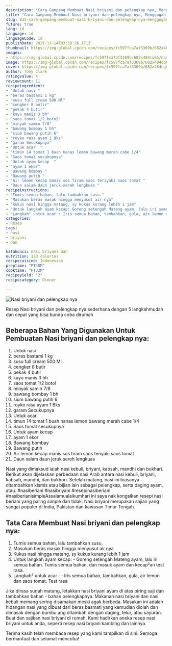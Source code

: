 ```yaml
---
description: "Cara Gampang Membuat Nasi briyani dan pelengkap nya, Menggugah Selera"
title: "Cara Gampang Membuat Nasi briyani dan pelengkap nya, Menggugah Selera"
slug: 835-cara-gampang-membuat-nasi-briyani-dan-pelengkap-nya-menggugah-selera
future: true
lang: id
language: id
languageCode: id
publishDate: 2021-11-14T03:58:26.171Z 
thumbnail: https://img-global.cpcdn.com/recipes/fc597fca7af3369b/682x484cq65/nasi-briyani-dan-pelengkap-nya-foto-resep-utama.png
images:
- https://img-global.cpcdn.com/recipes/fc597fca7af3369b/682x484cq65/nasi-briyani-dan-pelengkap-nya-foto-resep-utama.png
image: https://img-global.cpcdn.com/recipes/fc597fca7af3369b/682x484cq65/nasi-briyani-dan-pelengkap-nya-foto-resep-utama.png
cover: https://img-global.cpcdn.com/recipes/fc597fca7af3369b/682x484cq65/nasi-briyani-dan-pelengkap-nya-foto-resep-utama.png
author: Tony Clark
ratingvalue: 4
reviewcount: 11
recipeingredient:
- "Untuk nasi "
- "beras bastami 1 kg"
- "susu full cream 500 Ml"
- "cengker 8 butir"
- "pekak 4 butir"
- "kayu manis 3 bh"
- "saos tomat 1/2 botol"
- "minyak samin 7/8"
- "bawang bombay 1 bh"
- "sium bawang putih 6"
- "royko rasa ayam 1 Bks"
- "garam Secukupnya"
- "Untuk acar  "
- "timun 14 tomat 1 buah nanas lemon bawang merah cabe 1/4"
- "Saos tomat secukupnya"
- "Untuk ayam kecap  "
- "ayam 1 ekor"
- "Bawang bombay "
- "Bawang putih "
- "Air lemon kecap manis sos tiram saos teriyaki saos tomat "
- "Daun salam daun jeruk sereh lengkuas "
recipeinstructions:
- "Tumis semua bahan, lalu tambahkan susu."
- "Masukan beras masak hingga menyusut air nya"
- "Kukus nasi hingga matang, sy kukus kurang lebih 1 jam"
- "Untuk langkah ayam kecap: Goreng setengah Mateng ayam, lalu iri semua bahan. Tumis semua bahan, dan masuk ayam dan kecap²an test rasa."
- "Langkah² untuk acar : Iris semua bahan, tambahkan, gula, air lemon dan saos tomat. Test rasa"
categories:
- Resep
tags:
- nasi
- briyani
- dan

katakunci: nasi briyani dan 
nutrition: 128 calories
recipecuisine: Indonesian
preptime: "PT40M"
cooktime: "PT32M"
recipeyield: "2"
recipecategory: Dinner
. 
---
```



![Nasi briyani dan pelengkap nya](https://img-global.cpcdn.com/recipes/fc597fca7af3369b/682x484cq65/nasi-briyani-dan-pelengkap-nya-foto-resep-utama.png)

Resep Nasi briyani dan pelengkap nya  sederhana dengan 5 langkahmudah dan cepat yang bisa bunda coba dirumah

<!--inarticleads1-->

## Beberapa Bahan Yang Digunakan Untuk Pembuatan Nasi briyani dan pelengkap nya:

1. Untuk nasi 
1. beras bastami 1 kg
1. susu full cream 500 Ml
1. cengker 8 butir
1. pekak 4 butir
1. kayu manis 3 bh
1. saos tomat 1/2 botol
1. minyak samin 7/8
1. bawang bombay 1 bh
1. sium bawang putih 6
1. royko rasa ayam 1 Bks
1. garam Secukupnya
1. Untuk acar  
1. timun 14 tomat 1 buah nanas lemon bawang merah cabe 1/4
1. Saos tomat secukupnya
1. Untuk ayam kecap  
1. ayam 1 ekor
1. Bawang bombay 
1. Bawang putih 
1. Air lemon kecap manis sos tiram saos teriyaki saos tomat 
1. Daun salam daun jeruk sereh lengkuas 

Nasi yang dimaksud ialah nasi kebuli, briyani, kabsah, mandhi dan bukhari. Berikut akan dijelaskan perbedaan nasi Arab antara nasi kebuli, briyani, kabsah, mandhi, dan bukhori. Setelah matang, nasi ini biasanya ditambahkan kismis atau bijian lain sebagai pelengkap, serta daging ayam, atau. #nasiberiani #nasibriyani #resepinasiberiani #nasiberianisimpleAssalamualaikumhari ini saya nak kongsikan resepi nasi beriani yang paling simple dan tidak. Nasi briyani merupakan sajian yang sangat populer di India, Pakistan dan kawasan Timur Tengah. 

<!--inarticleads2-->

## Tata Cara Membuat Nasi briyani dan pelengkap nya:

1. Tumis semua bahan, lalu tambahkan susu.
1. Masukan beras masak hingga menyusut air nya
1. Kukus nasi hingga matang, sy kukus kurang lebih 1 jam
1. Untuk langkah ayam kecap: - Goreng setengah Mateng ayam, lalu iri semua bahan. Tumis semua bahan, dan masuk ayam dan kecap²an test rasa.
1. Langkah² untuk acar : - Iris semua bahan, tambahkan, gula, air lemon dan saos tomat. Test rasa


Jika dirasa sudah matang, letakkan nasi briyani ayam di atas piring saji dan tambahkan bahan - bahan pelengkapnya. Makanan nasi briyani dan nasi kebuli memang sering disamakan meski agak berbeda. Masakan ini adalah hidangan nasi yang dibuat dari beras basmati yang kemudian diolah dan dimasak dengan bumbu ang ditambah dengan daging, telur, atau sayuran. Buat dan sajikan nasi briyani di rumah. Kami hadirkan aneka resep nasi briyani untuk anda, seperti resep nasi briyani kambing dan lainnya. 

Terima kasih telah membaca resep yang kami tampilkan di sini. Semoga bermanfaat dan selamat mencoba!
